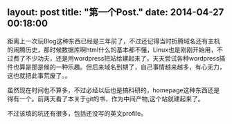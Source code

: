 layout:	post
title:	"第一个Post."
date:	2014-04-27 00:18:00
---

距离上一次玩Blog这种东西已经是三年前了，不过还记得当时折腾域名还有主机的闹腾历史，那时候数据库啊html什么的基本都不懂，Linux也是刚刚开始用，不过费了不少功夫，还是用wordpress把站给建起来了，天天尝试各种wordpress插件也算是那是候的一种乐趣。但后来域名到期了，自己事情越来越多，有心无力，这也就把此事荒废了。。

虽然现在时间也不算多，不过必经以后也是搞科研的，homepage这种东西还是得有一个。前两天看了本关于git的书，作为中间产物,这个站就建起来了。

不过该填的坑还有很多，包括还没写的英文profile。
